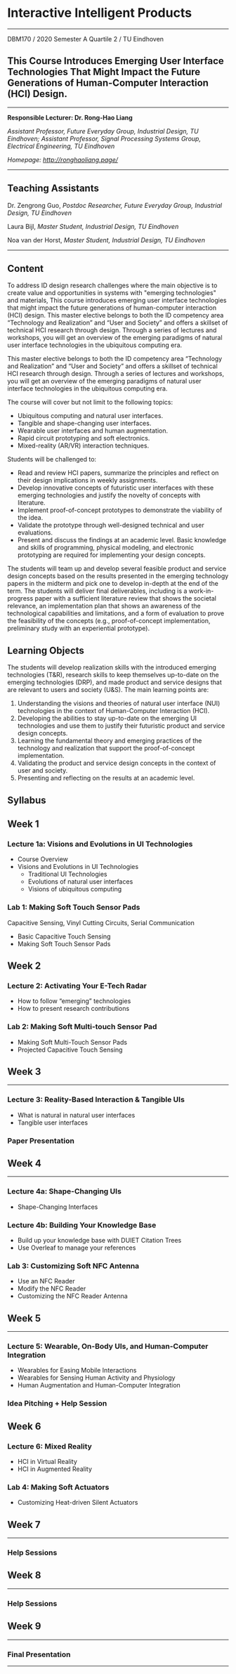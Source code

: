 # Interactive Intelligent Products

----------

DBM170 / 2020 Semester A Quartile 2 / TU Eindhoven

## This Course Introduces Emerging User Interface Technologies That Might Impact the Future Generations of Human-Computer Interaction (HCI) Design. 

----------

**Responsible Lecturer: Dr. Rong-Hao Liang** 

*Assistant Professor, Future Everyday Group, Industrial Design, TU Eindhoven; Assistant Professor, Signal Processing Systems Group, Electrical Engineering, TU Eindhoven*

*Homepage: http://ronghaoliang.page/*

----------
## Teaching Assistants

Dr. Zengrong Guo, *Postdoc Researcher, Future Everyday Group, Industrial Design, TU Eindhoven*

Laura Bijl, *Master Student, Industrial Design, TU Eindhoven*

Noa van der Horst, *Master Student, Industrial Design, TU Eindhoven*

----------

## Content

To address ID design research challenges where the main objective is to create value and opportunities in systems with "emerging technologies" and materials, This course introduces emerging user interface technologies that might impact the future generations of human-computer interaction (HCI) design. This master elective belongs to both the ID competency area “Technology and Realization” and “User and Society” and offers a skillset of technical HCI research through design. Through a series of lectures and workshops, you will get an overview of the emerging paradigms of natural user interface technologies in the ubiquitous computing era.

This master elective belongs to both the ID competency area “Technology and Realization” and “User and Society” and offers a skillset of technical HCI research through design. Through a series of lectures and workshops, you will get an overview of the emerging paradigms of natural user interface technologies in the ubiquitous computing era.

The course will cover but not limit to the following topics:
- Ubiquitous computing and natural user interfaces.
- Tangible and shape-changing user interfaces.
- Wearable user interfaces and human augmentation.
- Rapid circuit prototyping and soft electronics.
- Mixed-reality (AR/VR) interaction techniques.

Students will be challenged to:
- Read and review HCI papers, summarize the principles and reflect on their design implications in weekly assignments.
- Develop innovative concepts of futuristic user interfaces with these emerging technologies and justify the novelty of concepts with literature.
- Implement proof-of-concept prototypes to demonstrate the viability of the idea.
- Validate the prototype through well-designed technical and user evaluations.
- Present and discuss the findings at an academic level.
Basic knowledge and skills of programming, physical modeling, and electronic prototyping are required for implementing your design concepts.

The students will team up and develop several feasible product and service design concepts based on the results presented in the emerging technology papers in the midterm and pick one to develop in-depth at the end of the term. The students will deliver final deliverables, including is a work-in-progress paper with a sufficient literature review that shows the societal relevance, an implementation plan that shows an awareness of the technological capabilities and limitations, and a form of evaluation to prove the feasibility of the concepts (e.g., proof-of-concept implementation, preliminary study with an experiential prototype).

## Learning Objects

The students will develop realization skills with the introduced emerging technologies (T&R), research skills to keep themselves up-to-date on the emerging technologies (DRP), and made product and service designs that are relevant to users and society (U&S). The main learning points are:
1.  Understanding the visions and theories of natural user interface (NUI) technologies in the context of Human-Computer Interaction (HCI).
2.  Developing the abilities to stay up-to-date on the emerging UI technologies and use them to justify their futuristic product and service design concepts.
3.  Learning the fundamental theory and emerging practices of the technology and realization that support the proof-of-concept implementation.
4.  Validating the product and service design concepts in the context of user and society.
5.  Presenting and reflecting on the results at an academic level.

## Syllabus

## Week 1

### Lecture 1a: Visions and Evolutions in UI Technologies
- Course Overview
- Visions and Evolutions in UI Technologies
    - Traditional UI Technologies
    - Evolutions of natural user interfaces
    - Visions of ubiquitous computing

### Lab 1: Making Soft Touch Sensor Pads
Capacitive Sensing, Vinyl Cutting Circuits, Serial Communication
- Basic Capacitive Touch Sensing
- Making Soft Touch Sensor Pads

## Week 2

### Lecture 2: Activating Your E-Tech Radar
- How to follow “emerging” technologies
- How to present research contributions

### Lab 2: Making Soft Multi-touch Sensor Pad
- Making Soft Multi-Touch Sensor Pads
- Projected Capacitive Touch Sensing

## Week 3
----------
### Lecture 3: Reality-Based Interaction & Tangible UIs
- What is natural in natural user interfaces
- Tangible user interfaces

### Paper Presentation

## Week 4
----------
### Lecture 4a: Shape-Changing UIs
- Shape-Changing Interfaces

### Lecture 4b: Building Your Knowledge Base 
- Build up your knowledge base with DUIET Citation Trees
- Use Overleaf to manage your references

### Lab 3: Customizing Soft NFC Antenna
- Use an NFC Reader
- Modify the NFC Reader
- Customizing the NFC Reader Antenna

## Week 5
----------
### Lecture 5: Wearable, On-Body UIs, and Human-Computer Integration
- Wearables for Easing Mobile Interactions
- Wearables for Sensing Human Activity and Physiology
- Human Augmentation and Human-Computer Integration

### Idea Pitching + Help Session

## Week 6
### Lecture 6: Mixed Reality
- HCI in Virtual Reality
- HCI in Augmented Reality

### Lab 4: Making Soft Actuators
- Customizing Heat-driven Silent Actuators

## Week 7
----------
### Help Sessions

## Week 8
----------
### Help Sessions

## Week 9
----------
### Final Presentation

----------